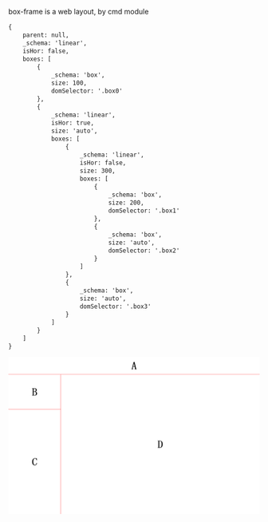 box-frame is a web layout,  by cmd module    

    {
	    parent: null,
		_schema: 'linear',
		isHor: false,
		boxes: [
			{
				_schema: 'box',
				size: 100,
				domSelector: '.box0'
			},
			{
				_schema: 'linear',
				isHor: true,
				size: 'auto',
				boxes: [
					{
						_schema: 'linear',
						isHor: false,
						size: 300,
						boxes: [
							{
								_schema: 'box',
								size: 200,
								domSelector: '.box1'
							},
							{
								_schema: 'box',
								size: 'auto',
								domSelector: '.box2'
							}
						]
					},
					{
						_schema: 'box',
						size: 'auto',
						domSelector: '.box3'
					}
				]
			}
		]
	}

![ ](doc/basic.png)